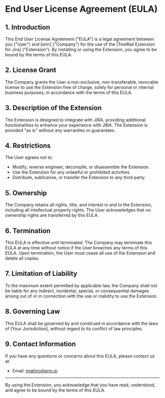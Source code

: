# End User License Agreement (EULA)

## 1. Introduction

This End User License Agreement ("EULA") is a legal agreement between you ("User") and [erin] ("Company") for the use of the [TestRail Extension for Jira] ("Extension"). By installing or using the Extension, you agree to be bound by the terms of this EULA.

## 2. License Grant

The Company grants the User a non-exclusive, non-transferable, revocable license to use the Extension free of charge, solely for personal or internal business purposes, in accordance with the terms of this EULA.

## 3. Description of the Extension

The Extension is designed to integrate with JIRA, providing additional functionalities to enhance your experience with JIRA. The Extension is provided "as is" without any warranties or guarantees.

## 4. Restrictions

The User agrees not to:

- Modify, reverse engineer, decompile, or disassemble the Extension.
- Use the Extension for any unlawful or prohibited activities.
- Distribute, sublicense, or transfer the Extension to any third party.

## 5. Ownership

The Company retains all rights, title, and interest in and to the Extension, including all intellectual property rights. The User acknowledges that no ownership rights are transferred by this EULA.

## 6. Termination

This EULA is effective until terminated. The Company may terminate this EULA at any time without notice if the User breaches any terms of this EULA. Upon termination, the User must cease all use of the Extension and delete all copies.

## 7. Limitation of Liability

To the maximum extent permitted by applicable law, the Company shall not be liable for any indirect, incidental, special, or consequential damages arising out of or in connection with the use or inability to use the Extension.

## 8. Governing Law

This EULA shall be governed by and construed in accordance with the laws of [Your Jurisdiction], without regard to its conflict of law principles.

## 9. Contact Information

If you have any questions or concerns about this EULA, please contact us at:

- Email: imahiro@erin.jp

---

By using the Extension, you acknowledge that you have read, understood, and agree to be bound by the terms of this EULA.

